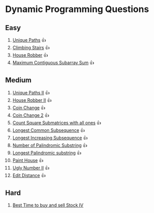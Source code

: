 # Dynamic Programming Questions

## Easy
1. [Unique Paths](https://leetcode.com/problems/unique-paths)     👍
2. [Climbing Stairs](https://leetcode.com/problems/climbing-stairs) 👍
3. [House Robber](https://leetcode.com/problems/house-robber)     👍
4. [Maximum Contiguous Subarray Sum](https://leetcode.com/problems/maximum-subarray)  👍

## Medium
1. [Unique Paths II](https://leetcode.com/problems/unique-paths-ii) 👍
2. [House Robber II](https://leetcode.com/problems/house-robber-ii) 👍
3. [Coin Change](https://leetcode.com/problems/coin-change) 👍
4. [Coin Change 2](https://leetcode.com/problems/coin-change-2) 👍
5. [Count Square Submatrices with all ones](https://leetcode.com/problems/count-square-submatrices-with-all-ones) 👍
6. [Longest Common Subsequence](https://leetcode.com/problems/longest-common-subsequence) 👍
7. [Longest Increasing Subsequence](https://leetcode.com/problems/longest-increasing-subsequence) 👍
8. [Number of Palindromic Substring](https://leetcode.com/problems/palindromic-substrings) 👍
9. [Longest Palindromic substring](https://leetcode.com/problems/longest-palindromic-substring) 👍
10. [Paint House](https://leetcode.com/problems/paint-house) 👍
11. [Ugly Number II](https://leetcode.com/problems/ugly-number-ii) 👍
12. [Edit Distance](https://leetcode.com/problems/edit-distance) 👍

## Hard
1. [Best Time to buy and sell Stock IV](https://leetcode.com/problems/best-time-to-buy-and-sell-stock-iv)
